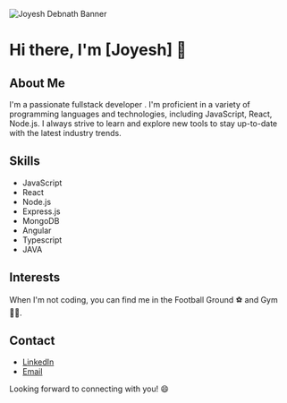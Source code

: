 ![Joyesh Debnath Banner](https://user-images.githubusercontent.com/75598588/118513465-5cace200-b751-11eb-9add-840fca0ccc75.gif)

# Hi there, I'm [Joyesh] 👋

## About Me

I'm a passionate fullstack developer . I'm proficient in a variety of programming languages and technologies, including JavaScript, React, Node.js. I always strive to learn and explore new tools to stay up-to-date with the latest industry trends. 

## Skills

- JavaScript
- React
- Node.js
- Express.js
- MongoDB
- Angular
- Typescript
- JAVA

## Interests

When I'm not coding, you can find me in the Football Ground ⚽ and Gym 🏋️‍♂️.

## Contact

- [LinkedIn](https://www.linkedin.com/in/joyesh-debnath-549b3b208/)
- [Email](mailto:[itsmejoyeshdebnath26@gmail.com])

Looking forward to connecting with you! 😄


